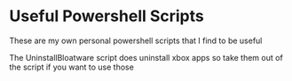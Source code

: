 # Useful Powershell Scripts
These are my own personal powershell scripts that I find to be useful

The UninstallBloatware script does uninstall xbox apps so take them out of the script if you want to use those

